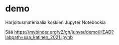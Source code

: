 # demo
Harjoitusmateriaalia koskien Jupyter Notebookia

Sää
https://mybinder.org/v2/gh/juhvar/demo/HEAD?labpath=saa_katinen_2021.ipynb
